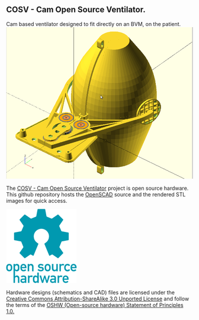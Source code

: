 ## COSV - Cam Open Source Ventilator.
Cam based ventilator designed to fit directly on an BVM, on the patient.
![cosv.png](images/cosv.png)

The [COSV - Cam Open Source Ventilator](https://hackaday.io/project/170507) project is open source hardware. 
This github repository hosts the [OpenSCAD](http://www.openscad.org) source and the rendered STL images for quick access.

![oshw-logo-200-px.png](images/oshw-logo-200-px.png)

Hardware designs (schematics and CAD) files are licensed under the [Creative Commons Attribution-ShareAlike 3.0 Unported License](http://creativecommons.org/licenses/by-sa/3.0/) and follow the terms of the [OSHW (Open-source hardware) Statement of Principles 1.0.](http://freedomdefined.org/OSHW)
